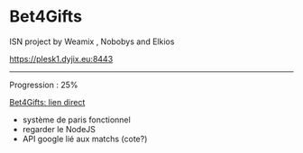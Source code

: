 # Bet4Gifts

ISN project by Weamix , Nobobys and Elkios

https://plesk1.dyjix.eu:8443

---

Progression : 25%


<a href="https://bet4gifts.web-edu.fr">Bet4Gifts: lien direct</a>

- système de paris fonctionnel
- regarder le NodeJS
- API google lié aux matchs (cote?)

